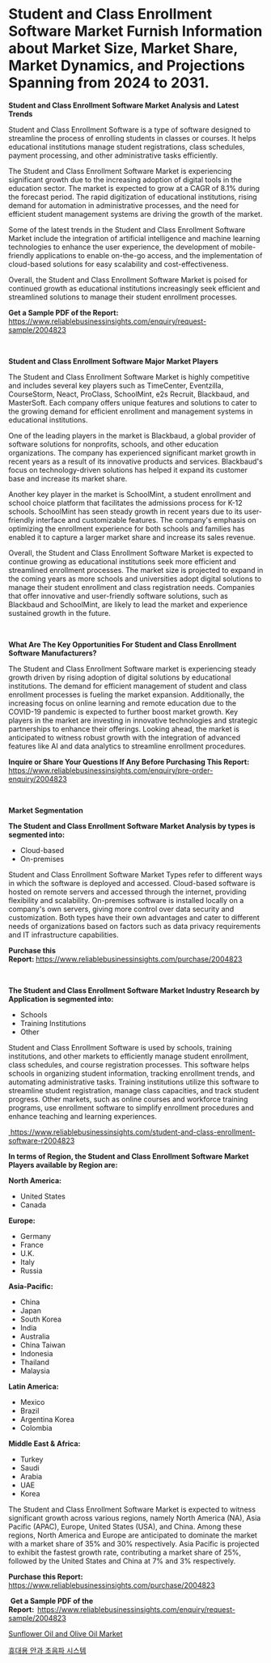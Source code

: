 <p><h1>Student and Class Enrollment Software Market Furnish Information about Market Size, Market Share, Market Dynamics, and Projections Spanning from 2024 to 2031.</h1></p><p><strong>Student and Class Enrollment Software Market Analysis and Latest Trends</strong></p>
<p><p>Student and Class Enrollment Software is a type of software designed to streamline the process of enrolling students in classes or courses. It helps educational institutions manage student registrations, class schedules, payment processing, and other administrative tasks efficiently.</p><p>The Student and Class Enrollment Software Market is experiencing significant growth due to the increasing adoption of digital tools in the education sector. The market is expected to grow at a CAGR of 8.1% during the forecast period. The rapid digitization of educational institutions, rising demand for automation in administrative processes, and the need for efficient student management systems are driving the growth of the market.</p><p>Some of the latest trends in the Student and Class Enrollment Software Market include the integration of artificial intelligence and machine learning technologies to enhance the user experience, the development of mobile-friendly applications to enable on-the-go access, and the implementation of cloud-based solutions for easy scalability and cost-effectiveness.</p><p>Overall, the Student and Class Enrollment Software Market is poised for continued growth as educational institutions increasingly seek efficient and streamlined solutions to manage their student enrollment processes.</p></p>
<p><strong>Get a Sample PDF of the Report:&nbsp;</strong> <a href="https://www.reliablebusinessinsights.com/enquiry/request-sample/2004823">https://www.reliablebusinessinsights.com/enquiry/request-sample/2004823</a></p>
<p>&nbsp;</p>
<p><strong>Student and Class Enrollment Software Major Market Players</strong></p>
<p><p>The Student and Class Enrollment Software Market is highly competitive and includes several key players such as TimeCenter, Eventzilla, CourseStorm, Neact, ProClass, SchoolMint, e2s Recruit, Blackbaud, and MasterSoft. Each company offers unique features and solutions to cater to the growing demand for efficient enrollment and management systems in educational institutions.</p><p>One of the leading players in the market is Blackbaud, a global provider of software solutions for nonprofits, schools, and other education organizations. The company has experienced significant market growth in recent years as a result of its innovative products and services. Blackbaud's focus on technology-driven solutions has helped it expand its customer base and increase its market share.</p><p>Another key player in the market is SchoolMint, a student enrollment and school choice platform that facilitates the admissions process for K-12 schools. SchoolMint has seen steady growth in recent years due to its user-friendly interface and customizable features. The company's emphasis on optimizing the enrollment experience for both schools and families has enabled it to capture a larger market share and increase its sales revenue.</p><p>Overall, the Student and Class Enrollment Software Market is expected to continue growing as educational institutions seek more efficient and streamlined enrollment processes. The market size is projected to expand in the coming years as more schools and universities adopt digital solutions to manage their student enrollment and class registration needs. Companies that offer innovative and user-friendly software solutions, such as Blackbaud and SchoolMint, are likely to lead the market and experience sustained growth in the future.</p></p>
<p>&nbsp;</p>
<p><strong>What Are The Key Opportunities For Student and Class Enrollment Software Manufacturers?</strong></p>
<p><p>The Student and Class Enrollment Software market is experiencing steady growth driven by rising adoption of digital solutions by educational institutions. The demand for efficient management of student and class enrollment processes is fueling the market expansion. Additionally, the increasing focus on online learning and remote education due to the COVID-19 pandemic is expected to further boost market growth. Key players in the market are investing in innovative technologies and strategic partnerships to enhance their offerings. Looking ahead, the market is anticipated to witness robust growth with the integration of advanced features like AI and data analytics to streamline enrollment procedures.</p></p>
<p><strong>Inquire or Share Your Questions If Any Before Purchasing This Report:</strong> <a href="https://www.reliablebusinessinsights.com/enquiry/pre-order-enquiry/2004823">https://www.reliablebusinessinsights.com/enquiry/pre-order-enquiry/2004823</a></p>
<p>&nbsp;</p>
<p><strong>Market Segmentation</strong></p>
<p><strong>The Student and Class Enrollment Software Market Analysis by types is segmented into:</strong></p>
<p><ul><li>Cloud-based</li><li>On-premises</li></ul></p>
<p><p>Student and Class Enrollment Software Market Types refer to different ways in which the software is deployed and accessed. Cloud-based software is hosted on remote servers and accessed through the internet, providing flexibility and scalability. On-premises software is installed locally on a company's own servers, giving more control over data security and customization. Both types have their own advantages and cater to different needs of organizations based on factors such as data privacy requirements and IT infrastructure capabilities.</p></p>
<p><strong>Purchase this Report:&nbsp;</strong><a href="https://www.reliablebusinessinsights.com/purchase/2004823">https://www.reliablebusinessinsights.com/purchase/2004823</a></p>
<p>&nbsp;</p>
<p><strong>The Student and Class Enrollment Software Market Industry Research by Application is segmented into:</strong></p>
<p><ul><li>Schools</li><li>Training Institutions</li><li>Other</li></ul></p>
<p><p>Student and Class Enrollment Software is used by schools, training institutions, and other markets to efficiently manage student enrollment, class schedules, and course registration processes. This software helps schools in organizing student information, tracking enrollment trends, and automating administrative tasks. Training institutions utilize this software to streamline student registration, manage class capacities, and track student progress. Other markets, such as online courses and workforce training programs, use enrollment software to simplify enrollment procedures and enhance teaching and learning experiences.</p></p>
<p><a href="https://www.reliablebusinessinsights.com/student-and-class-enrollment-software-r2004823">&nbsp;https://www.reliablebusinessinsights.com/student-and-class-enrollment-software-r2004823</a></p>
<p><strong>In terms of Region, the Student and Class Enrollment Software Market Players available by Region are:</strong></p>
<p>
    <p> <strong> North America: </strong>
        <ul>
            <li>United States</li>
            <li>Canada</li>
        </ul>
        </p> 
    <p> <strong> Europe: </strong>
        <ul>
            <li>Germany</li>
            <li>France</li>
            <li>U.K.</li>
            <li>Italy</li>
            <li>Russia</li>
        </ul>
        </p> 
    <p> <strong> Asia-Pacific: </strong>
        <ul>
            <li>China</li>
            <li>Japan</li>
            <li>South Korea</li>
            <li>India</li>
            <li>Australia</li>
            <li>China Taiwan</li>
            <li>Indonesia</li>
            <li>Thailand</li>
            <li>Malaysia</li>
        </ul>
        </p> 
    <p> <strong> Latin America: </strong>
        <ul>
            <li>Mexico</li>
            <li>Brazil</li>
            <li>Argentina Korea</li>
            <li>Colombia</li>
        </ul>
        </p> 
    <p> <strong> Middle East & Africa: </strong>
        <ul>
            <li>Turkey</li>
            <li>Saudi</li>
            <li>Arabia</li>
            <li>UAE</li>
            <li>Korea</li>
        </ul>
    </p>
    </p>
<p><p>The Student and Class Enrollment Software Market is expected to witness significant growth across various regions, namely North America (NA), Asia Pacific (APAC), Europe, United States (USA), and China. Among these regions, North America and Europe are anticipated to dominate the market with a market share of 35% and 30% respectively. Asia Pacific is projected to exhibit the fastest growth rate, contributing a market share of 25%, followed by the United States and China at 7% and 3% respectively.</p></p>
<p><strong>Purchase this Report: </strong><a href="https://www.reliablebusinessinsights.com/purchase/2004823">https://www.reliablebusinessinsights.com/purchase/2004823</a></p>
<p>&nbsp;<strong>Get a Sample PDF of the Report:&nbsp;&nbsp;</strong><a href="https://www.reliablebusinessinsights.com/enquiry/request-sample/2004823">https://www.reliablebusinessinsights.com/enquiry/request-sample/2004823</a></p>
<p><strong></strong></p>
<p><p><a href="https://github.com/irfadac/Market-Research-Report-List-3/blob/main/sunflower-oil-and-olive-oil-market.md">Sunflower Oil and Olive Oil Market</a></p><p><a href="https://github.com/Madalyell456456/Market-Research-Report-List-2/blob/main/5557179125597.md">휴대용 안과 초음파 시스템</a></p></p>